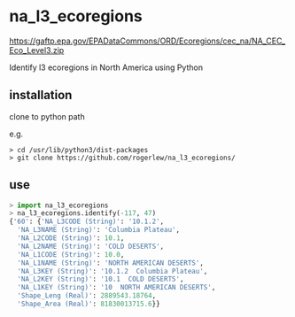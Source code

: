 # na_l3_ecoregions

https://gaftp.epa.gov/EPADataCommons/ORD/Ecoregions/cec_na/NA_CEC_Eco_Level3.zip

Identify l3 ecoregions in North America using Python

## installation

clone to python path

e.g.
```
> cd /usr/lib/python3/dist-packages
> git clone https://github.com/rogerlew/na_l3_ecoregions/
```

## use

```python
> import na_l3_ecoregions
> na_l3_ecoregions.identify(-117, 47)
{'60': {'NA_L3CODE (String)': '10.1.2',
  'NA_L3NAME (String)': 'Columbia Plateau',
  'NA_L2CODE (String)': 10.1,
  'NA_L2NAME (String)': 'COLD DESERTS',
  'NA_L1CODE (String)': 10.0,
  'NA_L1NAME (String)': 'NORTH AMERICAN DESERTS',
  'NA_L3KEY (String)': '10.1.2  Columbia Plateau',
  'NA_L2KEY (String)': '10.1  COLD DESERTS',
  'NA_L1KEY (String)': '10  NORTH AMERICAN DESERTS',
  'Shape_Leng (Real)': 2889543.18764,
  'Shape_Area (Real)': 81830013715.6}}
```

